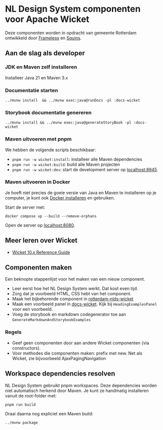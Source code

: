 <!-- @license CC-0.0 -->

# NL Design System componenten voor Apache Wicket

Deze componenten worden in opdracht van gemeente Rotterdam ontwikkeld door
[Frameless](https://frameless.io) en [Squins](https://www.squins.com).

## Aan de slag als developer

### JDK en Maven zelf installeren

Installeer Java 21 en Maven 3.x

### Documentatie starten

```shell
../mvnw install  && ../mvnw exec:java@runDocs -pl :docs-wicket
```

### Storybook documentatie genereren

```shell
../mvnw install && ../mvnw exec:java@generateStoryBook -pl :docs-wicket
```

### Maven uitvoeren met pnpm

We hebben de volgende scripts beschikbaar:

- `pnpm run -w wicket:install`: installeer alle Maven dependencies
- `pnpm run -w wicket:build`: build alle Maven projecten
- `pnpm run -w wicket:dev`: start de development server op [localhost:8945](http://localhost:8945).

### Maven uitvoeren in Docker

Je hoeft niet precies de goeie versie van Java en Maven te installeren op je
computer, je kunt ook [Docker installeren](https://docs.docker.com/engine/install/) en gebruiken.

Start de server met:

```shell
docker compose up --build --remove-orphans
```

Open de server op [localhost:8080](http://localhost:8080/).

## Meer leren over Wicket

- [Wicket 10.x Reference Guide](https://nightlies.apache.org/wicket/guide/10.x/single.html)

## Componenten maken

Een beknopte stappenlijst voor het maken van een nieuw component.

- Leer eerst hoe het NL Design System werkt. Dat kost even tijd.
- Zorg dat je voorbeeld HTML, CSS hebt van het component.
- Maak het bijbehorende component in [rotterdam-nlds-wicket](rotterdam-nlds-wicket)
- Maak een voorbeeld panel in [docs-wicket](docs-wicket). Kijk bij
  `HeadingExamplesPanel` voor een voorbeeld.
- Voeg de storybook en markdown codegenerator toe aan
  `GenerateMarkdownAndStorybookExamples`

### Regels

- Geef geen componenten door aan andere Wicket componenten (via constructors).
- Voor methodes die componenten maken: prefix met new. Net als Wicket, zie bijvoorbeeld AjaxPagingNavigation

## Workspace dependencies resolven

NL Design System gebruikt pnpm workspaces. Deze dependencies worden niet automatisch
herkend door Maven. Je kunt ze handmatig installeren vanuit de root-folder met:

```shell
pnpm run build
```

Draai daarna nog expliciet een Maven build:

```shell
../mvnw package
```
